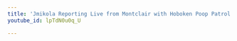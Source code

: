 ```yaml
---
title: 'Jmikola Reporting Live from Montclair with Hoboken Poop Patrol'
youtube_id: lpTdN0u0q_U

---
```


